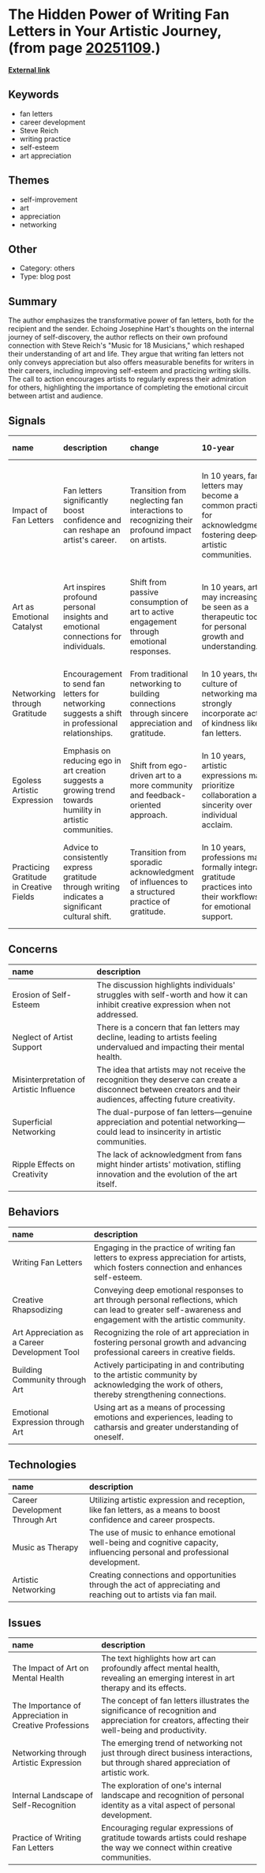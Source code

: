 # __The Hidden Power of Writing Fan Letters in Your Artistic Journey__, (from page [20251109](https://kghosh.substack.com/p/20251109).)

__[External link](https://neonliterary.substack.com/p/please-tell-them-you-love-them?utm_source=substack&utm_medium=email)__



## Keywords

* fan letters
* career development
* Steve Reich
* writing practice
* self-esteem
* art appreciation

## Themes

* self-improvement
* art
* appreciation
* networking

## Other

* Category: others
* Type: blog post

## Summary

The author emphasizes the transformative power of fan letters, both for the recipient and the sender. Echoing Josephine Hart's thoughts on the internal journey of self-discovery, the author reflects on their own profound connection with Steve Reich's "Music for 18 Musicians," which reshaped their understanding of art and life. They argue that writing fan letters not only conveys appreciation but also offers measurable benefits for writers in their careers, including improving self-esteem and practicing writing skills. The call to action encourages artists to regularly express their admiration for others, highlighting the importance of completing the emotional circuit between artist and audience.

## Signals

| name                                    | description                                                                                                 | change                                                                                          | 10-year                                                                                                          | driving-force                                                                                                 |   relevancy |
|:----------------------------------------|:------------------------------------------------------------------------------------------------------------|:------------------------------------------------------------------------------------------------|:-----------------------------------------------------------------------------------------------------------------|:--------------------------------------------------------------------------------------------------------------|------------:|
| Impact of Fan Letters                   | Fan letters significantly boost confidence and can reshape an artist's career.                              | Transition from neglecting fan interactions to recognizing their profound impact on artists.    | In 10 years, fan letters may become a common practice for acknowledgment, fostering deeper artistic communities. | The need for artists to receive validation and affirmation in a high-competition industry drives this change. |           4 |
| Art as Emotional Catalyst               | Art inspires profound personal insights and emotional connections for individuals.                          | Shift from passive consumption of art to active engagement through emotional responses.         | In 10 years, art may increasingly be seen as a therapeutic tool for personal growth and understanding.           | The growing awareness of mental health and the therapeutic benefits of art nurtures this evolution.           |           4 |
| Networking through Gratitude            | Encouragement to send fan letters for networking suggests a shift in professional relationships.            | From traditional networking to building connections through sincere appreciation and gratitude. | In 10 years, the culture of networking may strongly incorporate acts of kindness like fan letters.               | The pursuit of authentic relationships in professional environments fuels this trend.                         |           3 |
| Egoless Artistic Expression             | Emphasis on reducing ego in art creation suggests a growing trend towards humility in artistic communities. | Shift from ego-driven art to a more community and feedback-oriented approach.                   | In 10 years, artistic expressions may prioritize collaboration and sincerity over individual acclaim.            | The desire for genuine connections and emotional resonance drives artists to embrace humility.                |           4 |
| Practicing Gratitude in Creative Fields | Advice to consistently express gratitude through writing indicates a significant cultural shift.            | Transition from sporadic acknowledgment of influences to a structured practice of gratitude.    | In 10 years, professions may formally integrate gratitude practices into their workflows for emotional support.  | The rising emphasis on mental well-being and emotional literacy enhances the importance of gratitude.         |           5 |

## Concerns

| name                                    | description                                                                                                                                                   |
|:----------------------------------------|:--------------------------------------------------------------------------------------------------------------------------------------------------------------|
| Erosion of Self-Esteem                  | The discussion highlights individuals' struggles with self-worth and how it can inhibit creative expression when not addressed.                               |
| Neglect of Artist Support               | There is a concern that fan letters may decline, leading to artists feeling undervalued and impacting their mental health.                                    |
| Misinterpretation of Artistic Influence | The idea that artists may not receive the recognition they deserve can create a disconnect between creators and their audiences, affecting future creativity. |
| Superficial Networking                  | The dual-purpose of fan letters—genuine appreciation and potential networking—could lead to insincerity in artistic communities.                              |
| Ripple Effects on Creativity            | The lack of acknowledgment from fans might hinder artists' motivation, stifling innovation and the evolution of the art itself.                               |

## Behaviors

| name                                          | description                                                                                                                                                  |
|:----------------------------------------------|:-------------------------------------------------------------------------------------------------------------------------------------------------------------|
| Writing Fan Letters                           | Engaging in the practice of writing fan letters to express appreciation for artists, which fosters connection and enhances self-esteem.                      |
| Creative Rhapsodizing                         | Conveying deep emotional responses to art through personal reflections, which can lead to greater self-awareness and engagement with the artistic community. |
| Art Appreciation as a Career Development Tool | Recognizing the role of art appreciation in fostering personal growth and advancing professional careers in creative fields.                                 |
| Building Community through Art                | Actively participating in and contributing to the artistic community by acknowledging the work of others, thereby strengthening connections.                 |
| Emotional Expression through Art              | Using art as a means of processing emotions and experiences, leading to catharsis and greater understanding of oneself.                                      |

## Technologies

| name                           | description                                                                                                                 |
|:-------------------------------|:----------------------------------------------------------------------------------------------------------------------------|
| Career Development Through Art | Utilizing artistic expression and reception, like fan letters, as a means to boost confidence and career prospects.         |
| Music as Therapy               | The use of music to enhance emotional well-being and cognitive capacity, influencing personal and professional development. |
| Artistic Networking            | Creating connections and opportunities through the act of appreciating and reaching out to artists via fan mail.            |

## Issues

| name                                                   | description                                                                                                                                        |
|:-------------------------------------------------------|:---------------------------------------------------------------------------------------------------------------------------------------------------|
| The Impact of Art on Mental Health                     | The text highlights how art can profoundly affect mental health, revealing an emerging interest in art therapy and its effects.                    |
| The Importance of Appreciation in Creative Professions | The concept of fan letters illustrates the significance of recognition and appreciation for creators, affecting their well-being and productivity. |
| Networking through Artistic Expression                 | The emerging trend of networking not just through direct business interactions, but through shared appreciation of artistic work.                  |
| Internal Landscape of Self-Recognition                 | The exploration of one's internal landscape and recognition of personal identity as a vital aspect of personal development.                        |
| Practice of Writing Fan Letters                        | Encouraging regular expressions of gratitude towards artists could reshape the way we connect within creative communities.                         |
